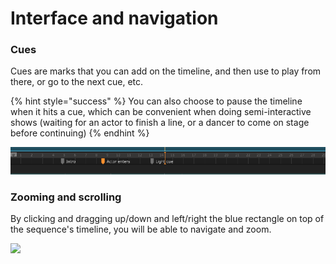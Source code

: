 # Interface and navigation

### Cues

Cues are marks that you can add on the timeline, and then use to play from there, or go to the next cue, etc. 

{% hint style="success" %}
You can also choose to pause the timeline when it hits a cue, which can be convenient when doing semi-interactive shows \(waiting for an actor to finish a line, or a dancer to come on stage before continuing\)
{% endhint %}



![](../.gitbook/assets/cues.png)

### Zooming and scrolling

By clicking and dragging up/down and left/right the blue rectangle on top of the sequence's timeline, you will be able to navigate and zoom.

![](../.gitbook/assets/sequencezoom.gif)

